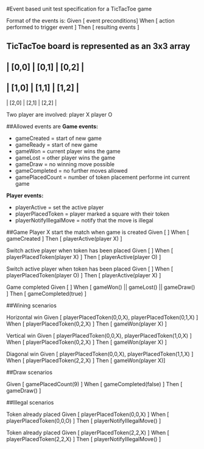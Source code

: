 #Event based unit test specification for a TicTacToe game

Format of the events is:
Given [ event preconditions]
When  [ action performed to trigger event ]
Then  [ resulting events ]

TicTacToe board is represented as an 3x3 array
-------------------------
| [0,0] | [0,1] | [0,2] |
-------------------------
| [1,0] | [1,1] | [1,2] |
-------------------------
| [2,0] | [2,1] | [2,2] |

Two player are involved:
player X
player O
 

##Allowed events are
**Game events:**
- gameCreated       = start of new game
- gameReady         = start of new game
- gameWon           = current player wins the game
- gameLost          = other player wins the game
- gameDraw          = no winning move possible
- gameCompleted     = no further moves allowed
- gamePlacedCount   = number of token placement performe int current game

**Player events:**
- playerActive      = set the active player
- playerPlacedToken = player marked a square with their token
- playerNotifyIllegalMove = notify that the move is illegal


##Game
Player X start the match when game is created
Given [ ]
When  [ gameCreated ]
Then  [ playerActive(player X) ]

Switch active player when token has been placed
Given [ ]
When  [ playerPlacedToken(player X) ]
Then  [ playerActive(player O) ]

Switch active player when token has been placed
Given [ ]
When  [ playerPlacedToken(player O) ]
Then  [ playerActive(player X) ]

Game completed
Given [ ]
When  [ gameWon() || gameLost() || gameDraw() ]
Then  [ gameCompleted(true) ]


##Wining scenarios

Horizontal win
Given [ playerPlacedToken(0,0,X), playerPlacedToken(0,1,X) ]
When  [ playerPlacedToken(0,2,X) ]
Then  [ gameWon(player X) ]

Vertical win
Given [ playerPlacedToken(0,0,X), playerPlacedToken(1,0,X) ]
When  [ playerPlacedToken(0,2,X) ]
Then  [ gameWon(player X) ]

Diagonal win
Given [ playerPlacedToken(0,0,X), playerPlacedToken(1,1,X) ]
When  [ playerPlacedToken(2,2,X) ]
Then  [ gameWon(player X)]

##Draw scenarios

Given [ gamePlacedCount(9) ]
When  [ gameCompleted(false) ]
Then  [ gameDraw() ]

##Illegal scenarios

Token already placed
Given [ playerPlacedToken(0,0,X) ]
When  [ playerPlacedToken(0,0,O) ]
Then  [ playerNotifyIllegalMove() ]

Token already placed
Given [ playerPlacedToken(2,2,X) ]
When  [ playerPlacedToken(2,2,X) ]
Then  [ playerNotifyIllegalMove() ]



